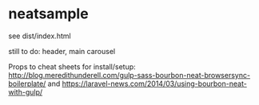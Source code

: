 # neatsample

see dist/index.html

still to do: header, main carousel

Props to cheat sheets for install/setup: http://blog.meredithunderell.com/gulp-sass-bourbon-neat-browsersync-boilerplate/ and https://laravel-news.com/2014/03/using-bourbon-neat-with-gulp/